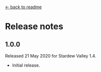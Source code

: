 ﻿﻿[← back to readme](README.md)

# Release notes
## 1.0.0
Released 21 May 2020 for Stardew Valley 1.4.

* Initial release.
